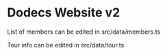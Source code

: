 # Dodecs Website v2

List of members can be edited in src/data/members.ts

Tour info can be edited in src/data/tour.ts